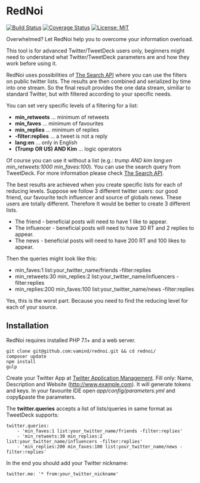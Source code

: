 # RedNoi

[![Build Status](https://travis-ci.org/vamind/rednoi.svg?branch=master)](https://travis-ci.org/vamind/rednoi)
[![Coverage Status](https://coveralls.io/repos/github/vamind/rednoi/badge.svg)](https://coveralls.io/github/vamind/rednoi)
[![License: MIT](https://img.shields.io/badge/License-MIT-blue.svg)](https://opensource.org/licenses/MIT)

Overwhelmed? Let RedNoi help you to overcome your information overload. 

This tool is for advanced Twitter/TweetDeck users only, beginners might need to understand what Twitter/TweetDeck parameters are and how they work before using it.

RedNoi uses possibilities of [The Search API][] where you can use the filters on public twitter lists. The results are then combined and serialized by time into one stream. So the final result provides the one data stream, similiar to standard Twitter, but with filtered according to your specific needs.

You can set very specific levels of a filtering for a list:
- **min_retweets** ... minimum of retweets
- **min_faves** ... minimum of favourites
- **min_replies** ... minimum of replies
- **-filter:replies** ... a tweet is not a reply
- **lang:en** ... only in English
- **(Trump OR US) AND Kim** ... logic operators

Of course you can use it without a list (e.g.: *trump AND kim lang:en min_retweets:1000 min_faves:100*). 
You can use the search query from TweetDeck. For more information please check [The Search API][].

The best results are achieved when you create specific lists for each of reducing levels. Suppose we follow 3 different twitter users: our good friend, our favourite tech influencer and source of globals news. These users are totally different. Therefore It would be better to create 3 different lists.

* The friend - beneficial posts will need to have 1 like to appear.
* The influencer - beneficial posts will need to have 30 RT and 2 replies to appear.
* The news - beneficial posts will need to have 200 RT and 100 likes to appear. 

Then the queries might look like this:
* min_faves:1 list:your_twitter_name/friends -filter:replies
* min_retweets:30 min_replies:2 list:your_twitter_name/influencers -filter:replies
* min_replies:200 min_faves:100 list:your_twitter_name/news -filter:replies

Yes, this is the worst part. Because you need to find the reducing level for each of your source.

## Installation
RedNoi requires installed PHP 7.1+ and a web server.
```
git clone git@github.com:vamind/rednoi.git && cd rednoi/
composer update
npm install
gulp
```
Create your Twitter App at [Twitter Application Management][]. 
Fill only: Name, Description and Website (http://www.example.com). It will generate tokens and keys. 
In your favourite IDE open *app/config/parameters.yml* and copy&paste the parameters.

The **twitter.queries** accepts a list of lists/queries in same format as TweetDeck supports:
```
twitter.queries:
    - 'min_faves:1 list:your_twitter_name/friends -filter:replies'
    - 'min_retweets:30 min_replies:2 list:your_twitter_name/influencers -filter:replies'
    - 'min_replies:200 min_faves:100 list:your_twitter_name/news -filter:replies'
```

In the end you should add your Twitter nickname:
```
twitter.me: '* from:your_twitter_nickname'
```
[Twitter Application Management]: https://apps.twitter.com/
[Stack Overflow]: https://stackoverflow.com
[The Search API]: https://dev.twitter.com/rest/public/search
